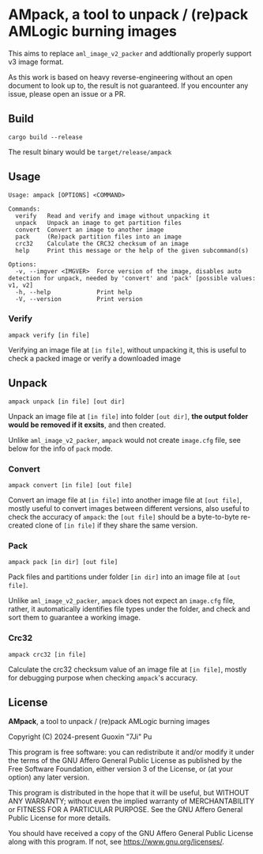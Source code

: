 # AMpack, a tool to unpack / (re)pack AMLogic burning images

This aims to replace `aml_image_v2_packer` and addtionally properly support v3 image format.

As this work is based on heavy reverse-engineering without an open document to look up to, the result is not guaranteed. If you encounter any issue, please open an issue or a PR.

## Build
```
cargo build --release
```
The result binary would be `target/release/ampack`

## Usage
```
Usage: ampack [OPTIONS] <COMMAND>

Commands:
  verify   Read and verify and image without unpacking it
  unpack   Unpack an image to get partition files
  convert  Convert an image to another image
  pack     (Re)pack partition files into an image
  crc32    Calculate the CRC32 checksum of an image
  help     Print this message or the help of the given subcommand(s)

Options:
  -v, --imgver <IMGVER>  Force version of the image, disables auto detection for unpack, needed by 'convert' and 'pack' [possible values: v1, v2]
  -h, --help             Print help
  -V, --version          Print version
```

### Verify
```
ampack verify [in file]
```
Verifying an image file at `[in file]`, without unpacking it, this is useful to check a packed image or verify a downloaded image

## Unpack
```
ampack unpack [in file] [out dir]
```
Unpack an image file at `[in file]` into folder `[out dir]`, **the output folder would be removed if it exsits**, and then created.

Unlike `aml_image_v2_packer`, `ampack` would not create `image.cfg` file, see below for the info of `pack` mode.

### Convert
```
ampack convert [in file] [out file]
```
Convert an image file at `[in file]` into another image file at `[out file]`, mostly  useful to convert images between different versions, also useful to check the accuracy of `ampack`: the `[out file]` should be a byte-to-byte re-created clone of `[in file]` if they share the same version.

### Pack
```
ampack pack [in dir] [out file]
```
Pack files and partitions under folder `[in dir]` into an image file at `[out file]`.

Unlike `aml_image_v2_packer`, `ampack` does not expect an `image.cfg` file, rather, it automatically identifies file types under the folder, and check and sort them to guarantee a working image.

### Crc32
```
ampack crc32 [in file]
```
Calculate the crc32 checksum value of an image file at `[in file]`, mostly for debugging purpose when checking `ampack`'s accuracy.

## License
**AMpack**, a tool to unpack / (re)pack AMLogic burning images

Copyright (C) 2024-present Guoxin "7Ji" Pu

This program is free software: you can redistribute it and/or modify
it under the terms of the GNU Affero General Public License as
published by the Free Software Foundation, either version 3 of the
License, or (at your option) any later version.

This program is distributed in the hope that it will be useful,
but WITHOUT ANY WARRANTY; without even the implied warranty of
MERCHANTABILITY or FITNESS FOR A PARTICULAR PURPOSE.  See the
GNU Affero General Public License for more details.

You should have received a copy of the GNU Affero General Public License
along with this program.  If not, see <https://www.gnu.org/licenses/>.
